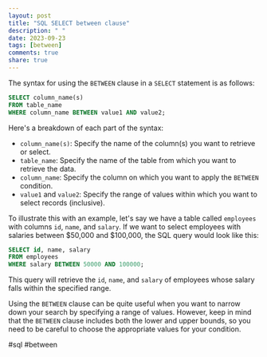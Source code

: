 ```yaml
---
layout: post
title: "SQL SELECT between clause"
description: " "
date: 2023-09-23
tags: [between]
comments: true
share: true
---
```


The syntax for using the `BETWEEN` clause in a `SELECT` statement is as follows:

```sql
SELECT column_name(s)
FROM table_name
WHERE column_name BETWEEN value1 AND value2;
```

Here's a breakdown of each part of the syntax:

- `column_name(s)`: Specify the name of the column(s) you want to retrieve or select.
- `table_name`: Specify the name of the table from which you want to retrieve the data.
- `column_name`: Specify the column on which you want to apply the `BETWEEN` condition.
- `value1` and `value2`: Specify the range of values within which you want to select records (inclusive).

To illustrate this with an example, let's say we have a table called `employees` with columns `id`, `name`, and `salary`. If we want to select employees with salaries between $50,000 and $100,000, the SQL query would look like this:

```sql
SELECT id, name, salary
FROM employees
WHERE salary BETWEEN 50000 AND 100000;
```

This query will retrieve the `id`, `name`, and `salary` of employees whose salary falls within the specified range.

Using the `BETWEEN` clause can be quite useful when you want to narrow down your search by specifying a range of values. However, keep in mind that the `BETWEEN` clause includes both the lower and upper bounds, so you need to be careful to choose the appropriate values for your condition.

#sql #between